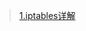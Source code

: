 <!--
 * @Description: 
 * @version: 
 * @Author: zhu733756
 * @Date: 2020-08-26 13:45:01
 * @LastEditors: zhu733756
 * @LastEditTime: 2020-08-26 13:47:20
-->
> [1.iptables详解](https://www.jianshu.com/p/ee4ee15d3658)
